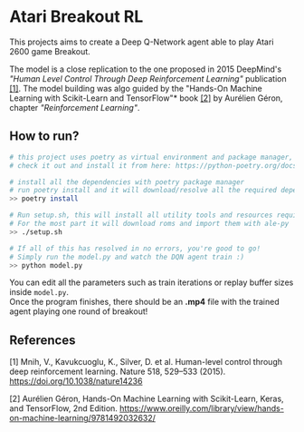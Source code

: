 # Atari Breakout RL
This projects aims to create a Deep Q-Network agent able to play Atari 2600 game Breakout.

The model is a close replication to the one proposed in 2015 DeepMind's *"Human Level Control Through Deep Reinforcement Learning"* publication [[1]](https://www.deepmind.com/publications/human-level-control-through-deep-reinforcement-learning). The model building was algo guided by the "Hands-On Machine Learning with Scikit-Learn and TensorFlow"* book [[2]](https://www.oreilly.com/library/view/hands-on-machine-learning/9781492032632/) by Aurélien Géron, chapter *"Reinforcement Learning"*.

## How to run?
```bash
# this project uses poetry as virtual environment and package manager, it's pretty good!
# check it out and install it from here: https://python-poetry.org/docs/

# install all the dependencies with poetry package manager
# run poetry install and it will download/resolve all the required dependencies
>> poetry install

# Run setup.sh, this will install all utility tools and resources required.
# For the most part it will download roms and import them with ale-py
>> ./setup.sh

# If all of this has resolved in no errors, you're good to go!
# Simply run the model.py and watch the DQN agent train :)
>> python model.py
```
You can edit all the parameters such as train iterations or replay buffer sizes inside ```model.py```.  
Once the program finishes, there should be an **.mp4** file with the trained agent playing one round of breakout!


## References
[1] Mnih, V., Kavukcuoglu, K., Silver, D. et al. Human-level control through deep reinforcement learning. Nature 518, 529–533 (2015). https://doi.org/10.1038/nature14236

[2] Aurélien Géron, Hands-On Machine Learning with Scikit-Learn, Keras, and TensorFlow, 2nd Edition. https://www.oreilly.com/library/view/hands-on-machine-learning/9781492032632/
